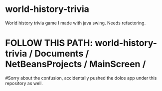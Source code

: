 world-history-trivia
====================

World history trivia game I made with java swing. Needs refactoring. 
# FOLLOW THIS PATH: world-history-trivia / Documents / NetBeansProjects / MainScreen /
#Sorry about the confusion, accidentally pushed the dolce app under this repository as well. 
